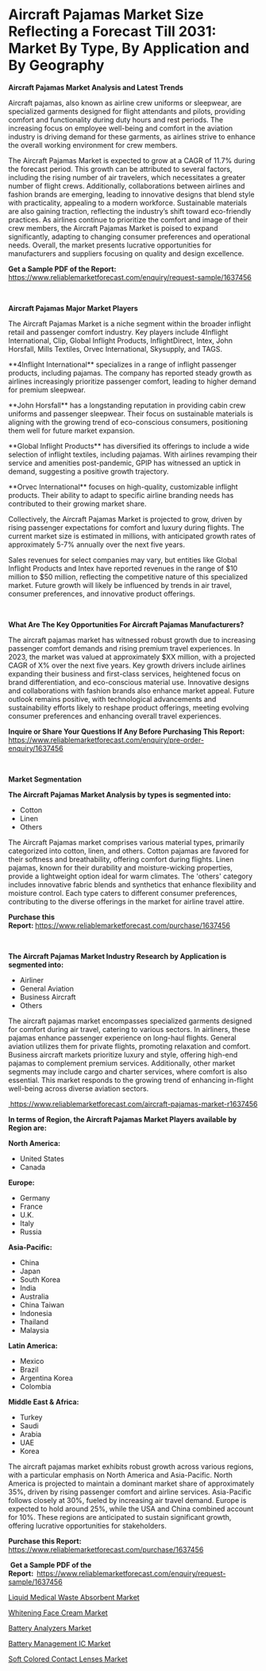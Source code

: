 <p><h1>Aircraft Pajamas Market Size Reflecting a Forecast Till 2031: Market By Type, By Application and By Geography</h1></p><p><strong>Aircraft Pajamas Market Analysis and Latest Trends</strong></p>
<p><p>Aircraft pajamas, also known as airline crew uniforms or sleepwear, are specialized garments designed for flight attendants and pilots, providing comfort and functionality during duty hours and rest periods. The increasing focus on employee well-being and comfort in the aviation industry is driving demand for these garments, as airlines strive to enhance the overall working environment for crew members.</p><p>The Aircraft Pajamas Market is expected to grow at a CAGR of 11.7% during the forecast period. This growth can be attributed to several factors, including the rising number of air travelers, which necessitates a greater number of flight crews. Additionally, collaborations between airlines and fashion brands are emerging, leading to innovative designs that blend style with practicality, appealing to a modern workforce. Sustainable materials are also gaining traction, reflecting the industry’s shift toward eco-friendly practices. As airlines continue to prioritize the comfort and image of their crew members, the Aircraft Pajamas Market is poised to expand significantly, adapting to changing consumer preferences and operational needs. Overall, the market presents lucrative opportunities for manufacturers and suppliers focusing on quality and design excellence.</p></p>
<p><strong>Get a Sample PDF of the Report:&nbsp;</strong> <a href="https://www.reliablemarketforecast.com/enquiry/request-sample/1637456">https://www.reliablemarketforecast.com/enquiry/request-sample/1637456</a></p>
<p>&nbsp;</p>
<p><strong>Aircraft Pajamas Major Market Players</strong></p>
<p><p>The Aircraft Pajamas Market is a niche segment within the broader inflight retail and passenger comfort industry. Key players include 4Inflight International, Clip, Global Inflight Products, InflightDirect, Intex, John Horsfall, Mills Textiles, Orvec International, Skysupply, and TAGS. </p><p>**4Inflight International** specializes in a range of inflight passenger products, including pajamas. The company has reported steady growth as airlines increasingly prioritize passenger comfort, leading to higher demand for premium sleepwear.</p><p>**John Horsfall** has a longstanding reputation in providing cabin crew uniforms and passenger sleepwear. Their focus on sustainable materials is aligning with the growing trend of eco-conscious consumers, positioning them well for future market expansion. </p><p>**Global Inflight Products** has diversified its offerings to include a wide selection of inflight textiles, including pajamas. With airlines revamping their service and amenities post-pandemic, GPIP has witnessed an uptick in demand, suggesting a positive growth trajectory.</p><p>**Orvec International** focuses on high-quality, customizable inflight products. Their ability to adapt to specific airline branding needs has contributed to their growing market share. </p><p>Collectively, the Aircraft Pajamas Market is projected to grow, driven by rising passenger expectations for comfort and luxury during flights. The current market size is estimated in millions, with anticipated growth rates of approximately 5-7% annually over the next five years. </p><p>Sales revenues for select companies may vary, but entities like Global Inflight Products and Intex have reported revenues in the range of $10 million to $50 million, reflecting the competitive nature of this specialized market. Future growth will likely be influenced by trends in air travel, consumer preferences, and innovative product offerings.</p></p>
<p>&nbsp;</p>
<p><strong>What Are The Key Opportunities For Aircraft Pajamas Manufacturers?</strong></p>
<p><p>The aircraft pajamas market has witnessed robust growth due to increasing passenger comfort demands and rising premium travel experiences. In 2023, the market was valued at approximately $XX million, with a projected CAGR of X% over the next five years. Key growth drivers include airlines expanding their business and first-class services, heightened focus on brand differentiation, and eco-conscious material use. Innovative designs and collaborations with fashion brands also enhance market appeal. Future outlook remains positive, with technological advancements and sustainability efforts likely to reshape product offerings, meeting evolving consumer preferences and enhancing overall travel experiences.</p></p>
<p><strong>Inquire or Share Your Questions If Any Before Purchasing This Report:</strong> <a href="https://www.reliablemarketforecast.com/enquiry/pre-order-enquiry/1637456">https://www.reliablemarketforecast.com/enquiry/pre-order-enquiry/1637456</a></p>
<p>&nbsp;</p>
<p><strong>Market Segmentation</strong></p>
<p><strong>The Aircraft Pajamas Market Analysis by types is segmented into:</strong></p>
<p><ul><li>Cotton</li><li>Linen</li><li>Others</li></ul></p>
<p><p>The Aircraft Pajamas market comprises various material types, primarily categorized into cotton, linen, and others. Cotton pajamas are favored for their softness and breathability, offering comfort during flights. Linen pajamas, known for their durability and moisture-wicking properties, provide a lightweight option ideal for warm climates. The 'others' category includes innovative fabric blends and synthetics that enhance flexibility and moisture control. Each type caters to different consumer preferences, contributing to the diverse offerings in the market for airline travel attire.</p></p>
<p><strong>Purchase this Report:&nbsp;</strong><a href="https://www.reliablemarketforecast.com/purchase/1637456">https://www.reliablemarketforecast.com/purchase/1637456</a></p>
<p>&nbsp;</p>
<p><strong>The Aircraft Pajamas Market Industry Research by Application is segmented into:</strong></p>
<p><ul><li>Airliner</li><li>General Aviation</li><li>Business Aircraft</li><li>Others</li></ul></p>
<p><p>The aircraft pajamas market encompasses specialized garments designed for comfort during air travel, catering to various sectors. In airliners, these pajamas enhance passenger experience on long-haul flights. General aviation utilizes them for private flights, promoting relaxation and comfort. Business aircraft markets prioritize luxury and style, offering high-end pajamas to complement premium services. Additionally, other market segments may include cargo and charter services, where comfort is also essential. This market responds to the growing trend of enhancing in-flight well-being across diverse aviation sectors.</p></p>
<p><a href="https://www.reliablemarketforecast.com/aircraft-pajamas-market-r1637456">&nbsp;https://www.reliablemarketforecast.com/aircraft-pajamas-market-r1637456</a></p>
<p><strong>In terms of Region, the Aircraft Pajamas Market Players available by Region are:</strong></p>
<p>
    <p> <strong> North America: </strong>
        <ul>
            <li>United States</li>
            <li>Canada</li>
        </ul>
        </p> 
    <p> <strong> Europe: </strong>
        <ul>
            <li>Germany</li>
            <li>France</li>
            <li>U.K.</li>
            <li>Italy</li>
            <li>Russia</li>
        </ul>
        </p> 
    <p> <strong> Asia-Pacific: </strong>
        <ul>
            <li>China</li>
            <li>Japan</li>
            <li>South Korea</li>
            <li>India</li>
            <li>Australia</li>
            <li>China Taiwan</li>
            <li>Indonesia</li>
            <li>Thailand</li>
            <li>Malaysia</li>
        </ul>
        </p> 
    <p> <strong> Latin America: </strong>
        <ul>
            <li>Mexico</li>
            <li>Brazil</li>
            <li>Argentina Korea</li>
            <li>Colombia</li>
        </ul>
        </p> 
    <p> <strong> Middle East & Africa: </strong>
        <ul>
            <li>Turkey</li>
            <li>Saudi</li>
            <li>Arabia</li>
            <li>UAE</li>
            <li>Korea</li>
        </ul>
    </p>
    </p>
<p><p>The aircraft pajamas market exhibits robust growth across various regions, with a particular emphasis on North America and Asia-Pacific. North America is projected to maintain a dominant market share of approximately 35%, driven by rising passenger comfort and airline services. Asia-Pacific follows closely at 30%, fueled by increasing air travel demand. Europe is expected to hold around 25%, while the USA and China combined account for 10%. These regions are anticipated to sustain significant growth, offering lucrative opportunities for stakeholders.</p></p>
<p><strong>Purchase this Report: </strong><a href="https://www.reliablemarketforecast.com/purchase/1637456">https://www.reliablemarketforecast.com/purchase/1637456</a></p>
<p>&nbsp;<strong>Get a Sample PDF of the Report:&nbsp;&nbsp;</strong><a href="https://www.reliablemarketforecast.com/enquiry/request-sample/1637456">https://www.reliablemarketforecast.com/enquiry/request-sample/1637456</a></p>
<p><strong></strong></p>
<p><p><a href="https://medium.com/@patuntehjs/liquid-medical-waste-absorbent-industry-insights-report-analyzing-liquid-medical-waste-absorbent-86206e3da14f">Liquid Medical Waste Absorbent Market</a></p><p><a href="https://issuu.com/reportprime-2/docs/whitening-face-cream-market-size-20_811ac0d89f978a">Whitening Face Cream Market</a></p><p><a href="https://www.linkedin.com/pulse/battery-analyzers-market-investigation-industry-evolution-forecast-34taf?trackingId=YqcyIK3ZRXa2EuBoeKDzNQ%3D%3D">Battery Analyzers Market</a></p><p><a href="https://www.linkedin.com/pulse/battery-management-ic-market-share-analysis-growth-rdxxe?trackingId=%2BlUIra84Q5OmxcnisIxT5Q%3D%3D">Battery Management IC Market</a></p><p><a href="https://issuu.com/reportprime-2/docs/soft-colored-contact-lenses-market-_8ff047cc88b698">Soft Colored Contact Lenses Market</a></p></p>